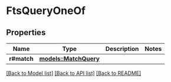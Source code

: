 # FtsQueryOneOf

## Properties

Name | Type | Description | Notes
------------ | ------------- | ------------- | -------------
**r#match** | [**models::MatchQuery**](MatchQuery.md) |  | 

[[Back to Model list]](../README.md#documentation-for-models) [[Back to API list]](../README.md#documentation-for-api-endpoints) [[Back to README]](../README.md)


